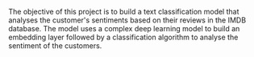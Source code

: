 The objective of this project is to build a text classification model that analyses the customer's sentiments based on their reviews in the IMDB database. The model uses a complex deep learning model to build an embedding layer followed by a classification algorithm to analyse the sentiment of the customers.
